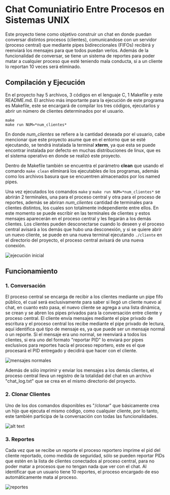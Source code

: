 # Chat Comuniatirio Entre Procesos en Sistemas UNIX

Este proyecto tiene como objetivo construir un chat en donde puedan conversar distintos procesos (clientes), comunicandose con un servidor (proceso central) que mediante pipes bidireccionales (FIFOs) recibirá y reenviará los mensajes para que todos puedan verlos. Además de la funcionalidad de conversar, se tiene un sistema de reportes para poder matar a cualquier proceso que esté teniendo mala conducta, si a un cliente lo reportan 10 veces será eliminado.

## Compilación y Ejecución

En el proyecto hay 5 archivos, 3 códigos en el lenguaje C, 1 Makefile y este README.md. El archivo más importante para la ejecución de este programa es Makefile, este se encargará de compilar los tres códigos, ejecutarlos y abrir un número de clientes determinados por el usuario.

```
make
make run NUM=*num_clientes*
```
En donde *num_clientes* se refiere a la cantidad deseada por el usuario, cabe mencionar que este proyecto asume que en el entorno que se esté ejecutando, se tendrá instalada la terminal **xterm**, ya que esta se puede encontrar instalada por defecto en muchas distribuciones de linux, que es el sistema operativo en donde se realizó este proyecto.

Dentro de Makefile también se encuentra el parámetro **clean** que usando el comando `make clean` eliminará los ejecutables de los programas, además como los archivos basura que se encuentren almacenados por los named pipes.

Una vez ejecutados los comandos `make` y `make run NUM=*num_clientes*` se abrirán 2 terminales, una para el proceso central y otra para el proceso de reportes, además se abriran *num_clientes* cantidad de terminales para clientes distintos, los cuales son totalmente independiente entre ellos. En este momento se puede escribir en las terminales de clientes y estos mensajes aparecerán en el proceso central y les llegarán a los demás clientes. Los clientes pueden desconectarse cuando lo deseen y el proceso central avisará a los demás que hubo una desconexión, y si se quiere abrir un nuevo cliente, se puede en una nueva terminal ejecutando `./cliente` en el directorio del proyecto, el proceso central avisará de una nueva conexión.

![ejecución inicial](<images/Pasted image.png>)

## Funcionamiento

### 1. Conversación

El proceso central se encarga de recibir a los clientes mediante un pipe fifo público, el cual será exclusivamente para saber si llegó un cliente nuevo al chat, en cuanto esto pasa, el nuevo cliente se agrega a una lista dinámica, se crean y se abren los pipes privados para la conversación entre cliente y proceso central. El cliente envía mensajes mediante el pipe privado de escritura y el proceso central los recibe mediante el pipe privado de lectura, aquí identifica qué tipo de mensaje es, ya que puede ser un mensaje normal o un reporte. Si el mensaje era uno normal, se reenviará a todos los clientes, si era uno del formato "reportar PID" lo enviará por pipes exclusivos para reportes hacía el proceso reportero, este es el que procesará el PID entregado y decidirá que hacer con el cliente.

![mensajes normales](<images/Pasted image (2).png>)

Además de sólo imprimir y enviar los mensajes a los demás clientes, el proceso central lleva un registro de la totalidad del chat en un archivo "chat_log.txt" que se crea en el mismo directorio del proyecto.

### 2. Clonar Clientes
Uno de los dos comandos disponibles es "/clonar" que básicamente crea un hijo que ejecuta el mismo código, como cualquier cliente, por lo tanto, este también participa de la conversación con todas las funcionalidades.

![alt text](<images/Screencast from 2025-09-12 17-32-34.gif>)

### 3. Reportes
Cada vez que se recibe un reporte el proceso reportero imprime el pid del cliente reportado, como medida de seguridad, sólo se pueden reportar PIDs que estén en la lista de clientes conectados al proceso central, para no poder matar a procesos que no tengan nada que ver con el chat. Al identificar que un usuario tiene 10 reportes, el proceso encargado de eso automáticamente mata al proceso.

![reportes](<images/Pasted image (3).png>)

